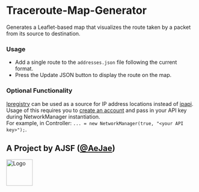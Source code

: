 # Traceroute-Map-Generator
 
Generates a Leaflet-based map that visualizes the route taken by a packet from 
its source to destination.

### Usage
- Add a single route to the `addresses.json` file following the current format.
- Press the Update JSON button to display the route on the map.

### Optional Functionality
[Ipregistry](https://ipregistry.co/) can be used as a source for IP address locations instead of [ipapi](https://ipapi.co/).<br>
Usage of this requires you to [create an account](https://dashboard.ipregistry.co/signup) and pass in your API key during NetworkManager instantiation.<br>
For example, in Controller: `... = new NetworkManager(true, "<your API key>");`.

## A Project by AJSF ([@AeJae](https://github.com/AeJae))
<a href="https://aejae.github.io/" target="_blank"><img src="https://aejae.github.io/img/logo.png" alt="Logo" width="70px"></a>
